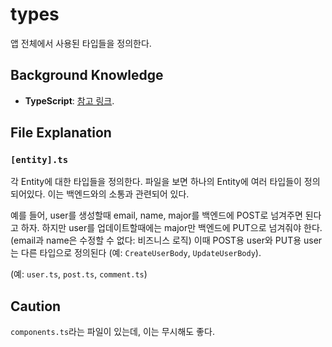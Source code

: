 # types

앱 전체에서 사용된 타입들을 정의한다.

## Background Knowledge

- **TypeScript**: [참고 링크](https://www.typescriptlang.org/docs/handbook/typescript-in-5-minutes.html).

## File Explanation

### `[entity].ts`

각 Entity에 대한 타입들을 정의한다. 파일을 보면 하나의 Entity에 여러 타입들이 정의되어있다. 이는 백엔드와의 소통과 관련되어 있다.

예를 들어, user를 생성할때 email, name, major를 백엔드에 POST로 넘겨주면 된다고 하자.
하지만 user를 업데이트할때에는 major만 백엔드에 PUT으로 넘겨줘야 한다. (email과 name은 수정할 수 없다: 비즈니스 로직)
이때 POST용 user와 PUT용 user는 다른 타입으로 정의된다 (예: `CreateUserBody`, `UpdateUserBody`).

(예: `user.ts`, `post.ts`, `comment.ts`)

## Caution

`components.ts`라는 파일이 있는데, 이는 무시해도 좋다.

